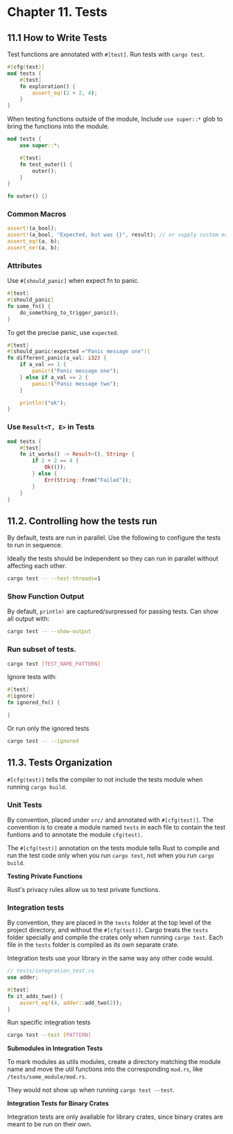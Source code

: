 # Chapter 11. Tests

## 11.1 How to Write Tests

Test functions are annotated with `#[test]`. Run tests with `cargo test`.

```rust
#[cfg(test)]
mod tests {
    #[test]
    fn exploration() {
        assert_eq!(2 + 2, 4);
    }
}
```

When testing functions outside of the module, Include `use super::*` glob to bring the functions into the module.

```rust
mod tests {
    use super::*;

    #[test]
    fn test_outer() {
        outer();
    }
}

fn outer() {}
```

### Common Macros

```rust
assert!(a_bool);
assert!(a_bool, "Expected, but was {}", result); // or supply custom error message
assert_eq!(a, b);
assert_ne!(a, b);
```

### Attributes

Use `#[should_panic]` when expect fn to panic.

```rust
#[test]
#[should_panic]
fn some_fn() {
    do_something_to_trigger_panic();
}
```

To get the precise panic, use `expected`.

```rust
#[test]
#[should_panic(expected ="Panic message one")]
fn different_panic(a_val: i32) {
    if a_val == 1 {
        panic!("Panic message one");
    } else if a_val == 2 {
        panic!("Panic message two");
    }

    println!("ok");
}
```

### Use `Result<T, E>` in Tests   

```rust
mod tests {
    #[test]
    fn it_works() -> Result<(), String> {
        if 2 + 2 == 4 {
            Ok(());
        } else {
            Err(String::from("Failed"));
        }
    }
}
```

## 11.2. Controlling how the tests run

By default, tests are run in parallel. Use the following to configure the tests to run in sequence.

Ideally the tests should be independent so they can run in parallel without affecting each other.

```sh
cargo test -- --test-threads=1
```

### Show Function Output

By default, `println!` are captured/surpressed for passing tests. Can show all output with:
```sh
cargo test -- --show-output
```

### Run subset of tests.

```sh
cargo test [TEST_NAME_PATTERN]
```

Ignore tests with:
```rust
#[test]
#[ignore]
fn ignored_fn() {

}
```

Or run only the ignored tests
```sh
cargo test -- --ignored
```

## 11.3. Tests Organization

`#[cfg(test)]` tells the compiler to not include the tests module when running `cargo build`.

### Unit Tests

By convention, placed under `src/` and annotated with `#[cfg(test)]`. The convention is to create a module named `tests` in each file to contain the test funtions and to annotate the module `cfg(test)`.

The `#[cfg(test)]` annotation on the tests module tells Rust to compile and run the test code only when you run `cargo test`, not when you run `cargo build`.

**Testing Private Functions**

Rust's privacy rules allow us to test private functions.

### Integration tests

By convention, they are placed in the `tests` folder at the top level of the project directory, and without the `#[cfg(test)]`. Cargo treats the `tests` folder specially and compile the crates only when running `cargo test`. Each file in the `tests` folder is compiled as its own separate crate.

Integration tests use your library in the same way any other code would.


```rust
// tests/integration_test.rs
use adder;

#[test]
fn it_adds_two() {
    assert_eq!(4, adder::add_two(2));
}
```

Run specific integration tests

```sh
cargo test --test [PATTERN]
```

**Submodules in Integration Tests**

To mark modules as utils modules, create a directory matching the module name and
move the util functions into the corresponding `mod.rs`, like `/tests/some_module/mod.rs`.

They would not show up when running `cargo test --test`.

**Integration Tests for Binary Crates**

Integration tests are only available for library crates, since binary crates are meant to be run on their own.